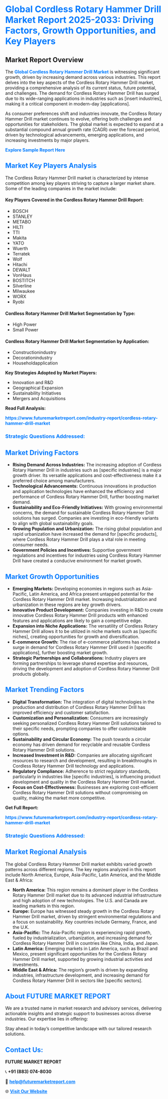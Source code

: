 <h1 style="color: #007BFF;">Global Cordless Rotary Hammer Drill Market Report 2025-2033: Driving Factors, Growth Opportunities, and Key Players</h1>

<section id="overview">
<h2>Market Report Overview</h2>
<p>The <a href="https://www.futuremarketreport.com/industry-report/cordless-rotary-hammer-drill-market" style="color: #007BFF; text-decoration: none;"><strong>Global Cordless Rotary Hammer Drill Market</strong></a> is witnessing significant growth, driven by increasing demand across various industries. This report delves into the key aspects of the Cordless Rotary Hammer Drill market, providing a comprehensive analysis of its current status, future potential, and challenges. The demand for Cordless Rotary Hammer Drill has surged due to its wide-ranging applications in industries such as [insert industries], making it a critical component in modern-day [applications].</p>
<p>As consumer preferences shift and industries innovate, the Cordless Rotary Hammer Drill market continues to evolve, offering both challenges and opportunities for stakeholders. The global market is expected to expand at a substantial compound annual growth rate (CAGR) over the forecast period, driven by technological advancements, emerging applications, and increasing investments by major players.</p>
</section>

<section id="overview">
<p><a href="https://www.futuremarketreport.com/request-sample/reportId=108928" style="color: #007BFF; text-decoration: none;"><strong>Explore Sample Report Here</strong></a></p>
</section>

<section id="key-players">
<h2 style="color: #007BFF;">Market Key Players Analysis</h2>
<p>The Cordless Rotary Hammer Drill market is characterized by intense competition among key players striving to capture a larger market share. Some of the leading companies in the market include:</p>
<h4>Key Players Covered in the Cordless Rotary Hammer Drill Report:</h4>
<ul><li>BOSCH</li><li>STANLEY</li><li>METABO</li><li>HILTI</li><li>TTI</li><li>Makita</li><li>YATO</li><li>Wuerth</li><li>Terratek</li><li>Wolf</li><li>Hitachi</li><li>DEWALT</li><li>VonHaus</li><li>BOSTITCH</li><li>Silverline</li><li>Milwaukee</li><li>WORX</li><li>Ryobi</li></ul>
<h4>Cordless Rotary Hammer Drill Market Segmentation by Type:</h4>
<ul><li>High Power</li><li>Small Power</li></ul>

<h4>Cordless Rotary Hammer Drill Market Segmentation by Application:</h4>
<ul><li>Constructionindustry</li><li>Decorationindustry</li><li>Householdapplication</li></ul>
<p><strong>Key Strategies Adopted by Market Players:</strong></p>
<ul>
<li>Innovation and R&D</li>
<li>Geographical Expansion</li>
<li>Sustainability Initiatives</li>
<li>Mergers and Acquisitions</li>
</ul>
</section>

<section>
<p><strong>Read Full Analysis: </strong></p><a href="https://www.futuremarketreport.com/industry-report/cordless-rotary-hammer-drill-market" style="color: #007BFF; text-decoration: none;"><strong>https://www.futuremarketreport.com/industry-report/cordless-rotary-hammer-drill-market</strong></a>
<h3 style="color: #007BFF;">Strategic Questions Addressed:</h3>
</section>

<section id="driving-factors">
<h2 style="color: #007BFF;">Market Driving Factors</h2>
<ul>
<li><strong>Rising Demand Across Industries:</strong> The increasing adoption of Cordless Rotary Hammer Drill in industries such as [specific industries] is a major growth driver. Its versatile applications and cost-effectiveness make it a preferred choice among manufacturers.</li>
<li><strong>Technological Advancements:</strong> Continuous innovations in production and application technologies have enhanced the efficiency and performance of Cordless Rotary Hammer Drill, further boosting market demand.</li>
<li><strong>Sustainability and Eco-Friendly Initiatives:</strong> With growing environmental concerns, the demand for sustainable Cordless Rotary Hammer Drill solutions has surged. Companies are investing in eco-friendly variants to align with global sustainability goals.</li>
<li><strong>Growing Population and Urbanization:</strong> The rising global population and rapid urbanization have increased the demand for [specific products], where Cordless Rotary Hammer Drill plays a vital role in meeting consumer needs.</li>
<li><strong>Government Policies and Incentives:</strong> Supportive government regulations and incentives for industries using Cordless Rotary Hammer Drill have created a conducive environment for market growth.</li>
</ul>
</section>

<section id="growth-opportunities">
<h2 style="color: #007BFF;">Market Growth Opportunities</h2>
<ul>
<li><strong>Emerging Markets:</strong> Developing economies in regions such as Asia-Pacific, Latin America, and Africa present untapped potential for the Cordless Rotary Hammer Drill market. Increasing industrialization and urbanization in these regions are key growth drivers.</li>
<li><strong>Innovative Product Development:</strong> Companies investing in R&D to create innovative Cordless Rotary Hammer Drill products with enhanced features and applications are likely to gain a competitive edge.</li>
<li><strong>Expansion into Niche Applications:</strong> The versatility of Cordless Rotary Hammer Drill allows it to be utilized in niche markets such as [specific niches], creating opportunities for growth and diversification.</li>
<li><strong>E-commerce Growth:</strong> The rise of e-commerce platforms has created a surge in demand for Cordless Rotary Hammer Drill used in [specific applications], further boosting market growth.</li>
<li><strong>Strategic Partnerships and Collaborations:</strong> Industry players are forming partnerships to leverage shared expertise and resources, driving the development and adoption of Cordless Rotary Hammer Drill products globally.</li>
</ul>
</section>

<section id="trending-factors">
<h2 style="color: #007BFF;">Market Trending Factors</h2>
<ul>
<li><strong>Digital Transformation:</strong> The integration of digital technologies in the production and distribution of Cordless Rotary Hammer Drill has improved efficiency and customer satisfaction.</li>
<li><strong>Customization and Personalization:</strong> Consumers are increasingly seeking personalized Cordless Rotary Hammer Drill solutions tailored to their specific needs, prompting companies to offer customizable options.</li>
<li><strong>Sustainability and Circular Economy:</strong> The push towards a circular economy has driven demand for recyclable and reusable Cordless Rotary Hammer Drill solutions.</li>
<li><strong>Increased Investment in R&D:</strong> Companies are allocating significant resources to research and development, resulting in breakthroughs in Cordless Rotary Hammer Drill technology and applications.</li>
<li><strong>Regulatory Compliance:</strong> Adherence to strict regulatory standards, particularly in industries like [specific industries], is influencing product development and quality in the Cordless Rotary Hammer Drill market.</li>
<li><strong>Focus on Cost-Effectiveness:</strong> Businesses are exploring cost-efficient Cordless Rotary Hammer Drill solutions without compromising on quality, making the market more competitive.</li>
</ul>
</section>

<section>
<p><strong>Get Full Report: </strong></p><a href="https://www.futuremarketreport.com/industry-report/cordless-rotary-hammer-drill-market" style="color: #007BFF; text-decoration: none;"><strong>https://www.futuremarketreport.com/industry-report/cordless-rotary-hammer-drill-market</strong></a>
<h3 style="color: #007BFF;">Strategic Questions Addressed:</h3>
</section>


<section id="regional-analysis">
<h2 style="color: #007BFF;">Market Regional Analysis</h2>
<p>The global Cordless Rotary Hammer Drill market exhibits varied growth patterns across different regions. The key regions analyzed in this report include North America, Europe, Asia-Pacific, Latin America, and the Middle East & Africa:</p>
<ul>
<li><strong>North America:</strong> This region remains a dominant player in the Cordless Rotary Hammer Drill market due to its advanced industrial infrastructure and high adoption of new technologies. The U.S. and Canada are leading markets in this region.</li>
<li><strong>Europe:</strong> Europe has witnessed steady growth in the Cordless Rotary Hammer Drill market, driven by stringent environmental regulations and a focus on sustainability. Key countries include Germany, France, and the U.K.</li>
<li><strong>Asia-Pacific:</strong> The Asia-Pacific region is experiencing rapid growth, fueled by industrialization, urbanization, and increasing demand for Cordless Rotary Hammer Drill in countries like China, India, and Japan.</li>
<li><strong>Latin America:</strong> Emerging markets in Latin America, such as Brazil and Mexico, present significant opportunities for the Cordless Rotary Hammer Drill market, supported by growing industrial activities and investments.</li>
<li><strong>Middle East & Africa:</strong> The region’s growth is driven by expanding industries, infrastructure development, and increasing demand for Cordless Rotary Hammer Drill in sectors like [specific sectors].</li>
</ul>
</section>

<footer>
<h2 style="color: #007BFF;">About FUTURE MARKET REPORT</h2>
<p>We are a trusted name in market research and advisory services, delivering actionable insights and strategic support to businesses across diverse industries. Our expertise lies in offering:</p>

<p>Stay ahead in today’s competitive landscape with our tailored research solutions.</p>

<h2 style="color: #007BFF;">Contact Us:</h2>
<p><strong>FUTURE MARKET REPORT</strong></p>
<p>📞 <strong>+91 (883) 074-8030</strong></p>
<p>📧 <strong><a href="mailto:help@futuremarketreport.com" style="color: #007BFF;">help@futuremarketreport.com</a></strong></p>
<p>🌐 <strong><a href="https://www.futuremarketreport.com/" style="color: #007BFF;">Visit Our Website</a></strong></p>
</footer>